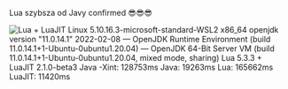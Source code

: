 

Lua szybsza od Javy confirmed 😎😎😎

![
Lua + LuaJIT \
Linux 5.10.16.3-microsoft-standard-WSL2 x86_64 \
openjdk version "11.0.14.1" 2022-02-08 — OpenJDK Runtime Environment (build 11.0.14.1+1-Ubuntu-0ubuntu1.20.04) — OpenJDK 64-Bit Server VM (build 11.0.14.1+1-Ubuntu-0ubuntu1.20.04, mixed mode, sharing) \
Lua 5.3.3 + LuaJIT 2.1.0-beta3 \
Java -Xint: 128753ms \
Java: 19263ms \
Lua: 165662ms \
LuaJIT: 11420ms
](wyniki.png)
